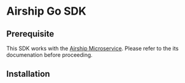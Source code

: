 # Airship Go SDK

## Prerequisite

This SDK works with the [Airship Microservice](https://github.com/airshiphq/airship-microservice). Please refer to the its documenation before proceeding.

## Installation

